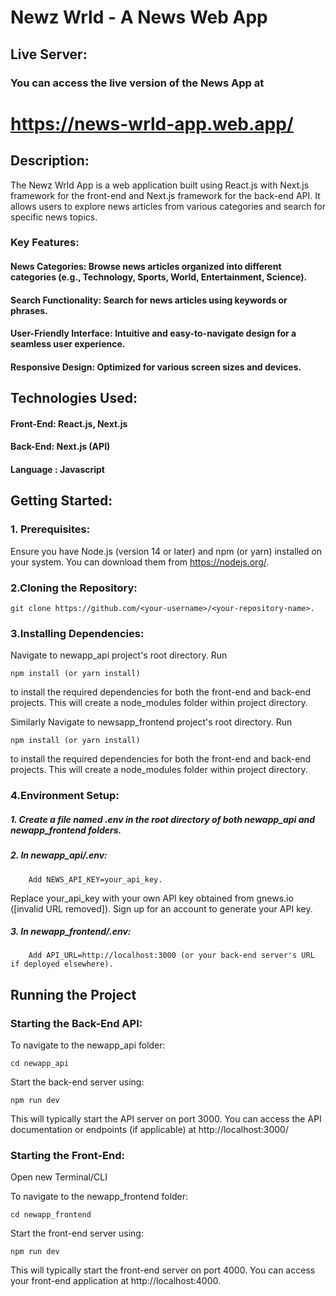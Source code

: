 # Newz Wrld - A News Web App

## Live Server:
### You can access the live version of the News App at 

# https://news-wrld-app.web.app/

## Description:

The Newz Wrld App is a web application built using React.js with Next.js framework for the front-end and Next.js framework for the back-end API. It allows users to explore news articles from various categories and search for specific news topics.

### Key Features:

#### News Categories: Browse news articles organized into different categories (e.g., Technology, Sports, World, Entertainment, Science).
#### Search Functionality: Search for news articles using keywords or phrases.
#### User-Friendly Interface: Intuitive and easy-to-navigate design for a seamless user experience.
#### Responsive Design: Optimized for various screen sizes and devices.

## Technologies Used:

#### Front-End: React.js, Next.js
#### Back-End: Next.js (API)
#### Language : Javascript

## Getting Started:

### 1. Prerequisites: 
Ensure you have Node.js (version 14 or later) and npm (or yarn) installed on your system. You can download them from https://nodejs.org/.
### 2.Cloning the Repository:

    git clone https://github.com/<your-username>/<your-repository-name>.

### 3.Installing Dependencies:

Navigate to newapp_api project's root directory.
Run 

    npm install (or yarn install) 
    
to install the required dependencies for both the front-end and back-end projects. This will create a node_modules folder within project directory.

Similarly Navigate to newsapp_frontend project's root directory.
Run 

    npm install (or yarn install) 
    
to install the required dependencies for both the front-end and back-end projects. This will create a node_modules folder within project directory.

### 4.Environment Setup:

##### 1. Create a file named .env in the root directory of both newapp_api and newapp_frontend folders.
##### 2. In newapp_api/.env:
        Add NEWS_API_KEY=your_api_key.
Replace your_api_key with your own API key obtained from gnews.io ([invalid URL removed]). Sign up for an account to generate your API key.
##### 3. In newapp_frontend/.env:
        Add API_URL=http://localhost:3000 (or your back-end server's URL if deployed elsewhere).


## Running the Project

### Starting the Back-End API:

To navigate to the newapp_api folder:


    cd newapp_api

Start the back-end server using:

    npm run dev

This will typically start the API server on port 3000. You can access the API documentation or endpoints (if applicable) at http://localhost:3000/

### Starting the Front-End:

Open new Terminal/CLI

To navigate to the newapp_frontend folder:

    cd newapp_frontend

Start the front-end server using:

    npm run dev

This will typically start the front-end server on port 4000. You can access your front-end application at http://localhost:4000.


